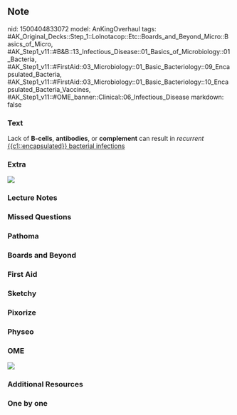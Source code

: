 ## Note
nid: 1500404833072
model: AnKingOverhaul
tags: #AK_Original_Decks::Step_1::Lolnotacop::Etc::Boards_and_Beyond_Micro::Basics_of_Micro, #AK_Step1_v11::#B&B::13_Infectious_Disease::01_Basics_of_Microbiology::01_Bacteria, #AK_Step1_v11::#FirstAid::03_Microbiology::01_Basic_Bacteriology::09_Encapsulated_Bacteria, #AK_Step1_v11::#FirstAid::03_Microbiology::01_Basic_Bacteriology::10_Encapsulated_Bacteria_Vaccines, #AK_Step1_v11::#OME_banner::Clinical::06_Infectious_Disease
markdown: false

### Text
Lack of <b>B-cells</b>, <b>antibodies</b>, or <b>complement</b> can
result in <i>recurrent</i> <u>{{c1::encapsulated}} bacterial
infections</u>

### Extra
<div><img src="paste-16952235917554.jpg"></div>

### Lecture Notes


### Missed Questions


### Pathoma


### Boards and Beyond


### First Aid


### Sketchy


### Pixorize


### Physeo


### OME
<div class="ome-widget">
  <a href=
  "https://onlinemeded.org/spa/infectious-disease?ref=anki"><img src="_OME_AnkiFlashcards_Topic_5.png"></a>
</div>

### Additional Resources


### One by one

